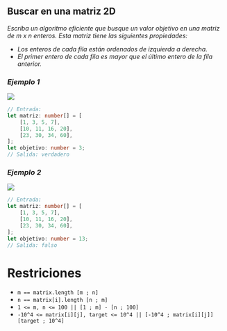 ## Buscar en una matriz 2D

_Escriba un algoritmo eficiente que busque un valor objetivo en una matriz de m x n enteros. Esta matriz tiene las siguientes propiedades:_

-   _Los enteros de cada fila están ordenados de izquierda a derecha._
-   _El primer entero de cada fila es mayor que el último entero de la fila anterior._

### _Ejemplo 1_

![](../assets/08/figura-1.jpg)

```typescript
// Entrada:
let matriz: number[] = [
    [1, 3, 5, 7],
    [10, 11, 16, 20],
    [23, 30, 34, 60],
];
let objetivo: number = 3;
// Salida: verdadero
```

### _Ejemplo 2_

![](../assets/08/figura-2.jpg)

```typescript
// Entrada:
let matriz: number[] = [
    [1, 3, 5, 7],
    [10, 11, 16, 20],
    [23, 30, 34, 60],
];
let objetivo: number = 13;
// Salida: falso
```

# Restriciones

-   `m == matrix.length [m ; n]`
-   `n == matrix[i].length [n ; m] `
-   `1 <= m, n <= 100 || [1 ; m] - [n ; 100]`
-   `-10^4 <= matrix[i][j], target <= 10^4 || [-10^4 ; matrix[i][j]] [target ; 10^4]`
